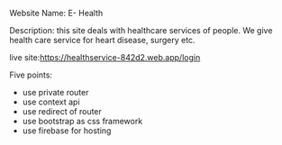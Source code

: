 Website Name: E- Health

Description: this site deals with healthcare services of people. We give health care service for heart disease, surgery etc.

live site:https://healthservice-842d2.web.app/login

Five points:
- use private router
- use context api
- use redirect of router
- use bootstrap as css framework
- use firebase for hosting